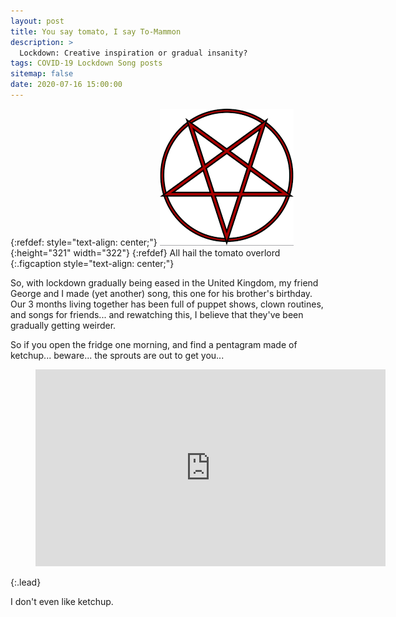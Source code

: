 ```yaml
---
layout: post
title: You say tomato, I say To-Mammon
description: >
  Lockdown: Creative inspiration or gradual insanity?
tags: COVID-19 Lockdown Song posts
sitemap: false
date: 2020-07-16 15:00:00
---
```

{:refdef: style="text-align: center;"}
![My image](/assets/img/Posts/2020-07-16-Pentagram.png){:height="321" width="322"}
{:refdef}
All hail the tomato overlord
{:.figcaption style="text-align: center;"}

So, with lockdown gradually being eased in the United Kingdom, my friend George and I made (yet another) song, this one for his brother's birthday. Our 3 months living together has been full of puppet shows, clown routines, and songs for friends... and rewatching this, I believe that they've been gradually getting weirder. 

So if you open the fridge one morning, and find a pentagram made of ketchup... beware... the sprouts are out to get you...

<figure class="video_container"><iframe width="560" height="315" src="https://www.youtube.com/embed/7vmvyybRntY" frameborder="0" allowfullscreen="true"></iframe></figure>
{:.lead}

I don't even like ketchup.